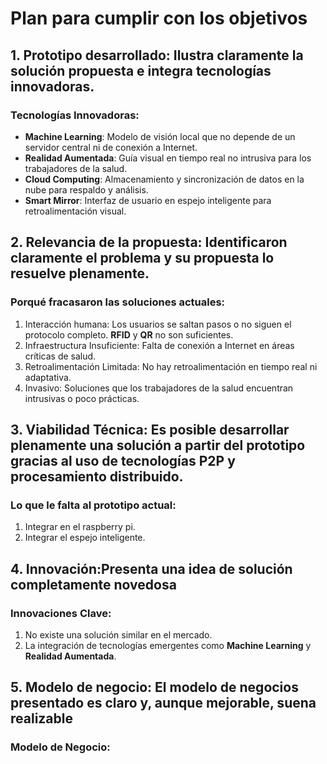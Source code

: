 # Plan para cumplir con los objetivos 

## 1. **Prototipo desarrollado**: Ilustra claramente la solución propuesta e integra tecnologías innovadoras.

### Tecnologías Innovadoras:

- **Machine Learning**: Modelo de visión local que no depende de un servidor central ni de conexión a Internet.
- **Realidad Aumentada**: Guía visual en tiempo real no intrusiva para los trabajadores de la salud.
- **Cloud Computing**: Almacenamiento y sincronización de datos en la nube para respaldo y análisis.
- **Smart Mirror**: Interfaz de usuario en espejo inteligente para retroalimentación visual.

## 2. **Relevancia de la propuesta**: Identificaron claramente el problema y su propuesta lo resuelve plenamente.

### Porqué fracasaron las soluciones actuales:
1. Interacción humana: Los usuarios se saltan pasos o no siguen el protocolo completo. **RFID** y **QR** no son suficientes.
2. Infraestructura Insuficiente: Falta de conexión a Internet en áreas críticas de salud.
3. Retroalimentación Limitada: No hay retroalimentación en tiempo real ni adaptativa. 
4. Invasivo: Soluciones que los trabajadores de la salud encuentran intrusivas o poco prácticas.

## 3. **Viabilidad Técnica**: Es posible desarrollar plenamente una solución a partir del prototipo gracias al uso de tecnologías P2P y procesamiento distribuido.

### Lo que le falta al prototipo actual:
1. Integrar en el raspberry pi. 
2. Integrar el espejo inteligente.

## 4. **Innovación**:Presenta una idea de solución completamente novedosa

### Innovaciones Clave:
1. No existe una solución similar en el mercado. 
2. La integración de tecnologías emergentes como **Machine Learning** y **Realidad Aumentada**.

## 5. **Modelo de negocio**: El modelo de negocios presentado es claro y, aunque mejorable, suena realizable

### Modelo de Negocio: